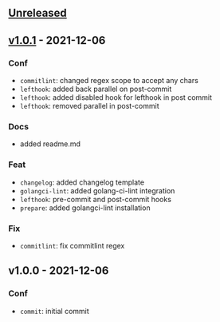 <a name="unreleased"></a>
## [Unreleased]


<a name="v1.0.1"></a>
## [v1.0.1] - 2021-12-06
### Conf
- `commitlint`: changed regex scope to accept any chars
- `lefthook`: added back parallel on post-commit
- `lefthook`: added disabled hook for lefthook in post commit
- `lefthook`: removed parallel in post-commit

### Docs
- added readme.md

### Feat
- `changelog`: added changelog template
- `golangci-lint`: added golang-ci-lint integration
- `lefthook`: pre-commit and post-commit hooks
- `prepare`: added golangci-lint installation

### Fix
- `commitlint`: fix commitlint regex


<a name="v1.0.0"></a>
## v1.0.0 - 2021-12-06
### Conf
- `commit`: initial commit


[Unreleased]: https://github.com/tigorlazuardi/repo-template-go/compare/v1.0.1...HEAD
[v1.0.1]: https://github.com/tigorlazuardi/repo-template-go/compare/v1.0.0...v1.0.1
